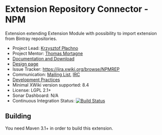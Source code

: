 # Extension Repository Connector - NPM
Extension extending Extension Module with possibility to import extension from Bintray repositories.

* Project Lead: [Krzysztof Płachno](http://www.xwiki.org/xwiki/bin/view/XWiki/cristof_p)
* Project Mentor: [Thomas Mortagne](http://www.xwiki.org/xwiki/bin/view/XWiki/ThomasMortagne)
* [Documentation and Download](http://extensions.xwiki.org/xwiki/bin/view/Extension/Extension%20Repository%20Connector%20-%20NPM/) 
* [Design page](http://design.xwiki.org/xwiki/bin/view/Proposal/Moreextensionrepositories)
* Issue Tracker: https://jira.xwiki.org/browse/NPMREP
* Communication: [Mailing List](http://dev.xwiki.org/xwiki/bin/view/Community/MailingLists), [IRC]( http://dev.xwiki.org/xwiki/bin/view/Community/IRC)
* [Development Practices](http://dev.xwiki.org)
* Minimal XWiki version supported: 8.4
* License: LGPL 2.1+
* Sonar Dashboard: N/A
* Continuous Integration Status: [![Build Status](http://ci.xwiki.org/job/XWiki%20Contrib/job/repository-npm/job/master/badge/icon)](http://ci.xwiki.org/job/XWiki%20Contrib/job/repository-npm/job/master/)


## Building

You need Maven 3.1+ in order to build this extension.